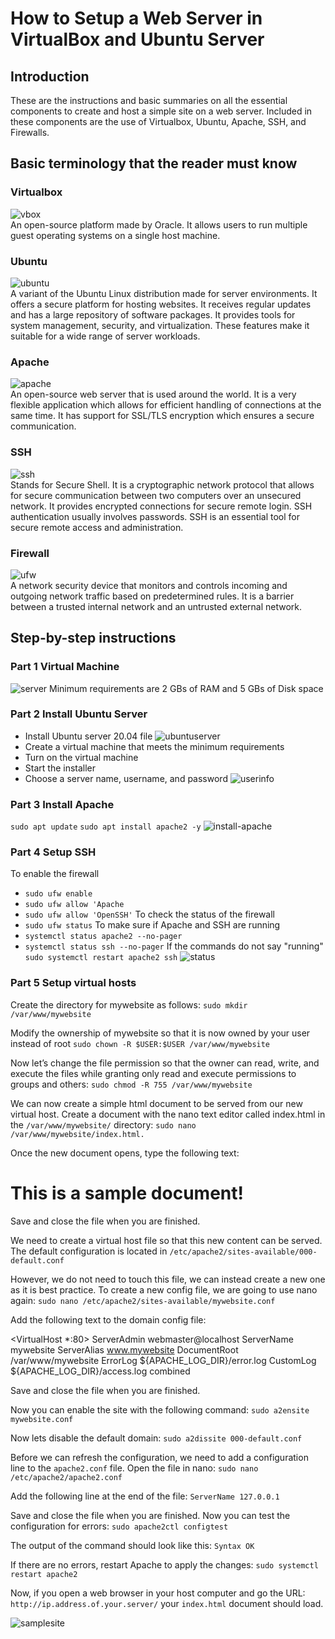 # How to Setup a Web Server in VirtualBox and Ubuntu Server 

## Introduction 
These are the instructions and basic summaries on all the essential components to create and host a simple site on a web server. Included in these components are the use of Virtualbox, Ubuntu, Apache, SSH, and Firewalls.

## Basic terminology that the reader must know

### Virtualbox
![vbox](vbox.png)<br>
An open-source platform made by Oracle. It allows users to run multiple guest operating systems on a single host machine.

### Ubuntu
![ubuntu](ubuntu.png)<br>
A variant of the Ubuntu Linux distribution made for server environments. It offers a secure platform for hosting websites. It receives regular updates and has a large repository of software packages. It provides tools for system management, security, and virtualization. These features make it suitable for a wide range of server workloads.

### Apache
![apache](apache.png)<br>
An open-source web server that is used around the world. It is a very flexible application which allows for efficient handling of connections at the same time. It has support for SSL/TLS encryption which ensures a secure communication.

### SSH
![ssh](ssh.png)<br>
Stands for Secure Shell. It is a cryptographic network protocol that allows for secure communication between two computers over an unsecured network. It provides encrypted connections for secure remote login. SSH authentication usually involves passwords. SSH is an essential tool for secure remote access and administration.

### Firewall
![ufw](firewall.jpg)<br>
A network security device that monitors and controls incoming and outgoing network traffic based on predetermined rules. It is a barrier between a trusted internal network and an untrusted external network.

## Step-by-step instructions
### Part 1 Virtual Machine
![server](server.png)
Minimum requirements are 2 GBs of RAM and 5 GBs of Disk space

### Part 2 Install Ubuntu Server
* Install Ubuntu server 20.04 file
![ubuntuserver](ubuntuserver.png)
* Create a virtual machine that meets the minimum requirements
* Turn on the virtual machine
* Start the installer
* Choose a server name, username, and password
![userinfo](userInfo.png)


### Part 3 Install Apache
`sudo apt update`
`sudo apt install apache2 -y`
![install-apache](install-apache.gif)


### Part 4 Setup SSH
To enable the firewall
* `sudo ufw enable`
* `sudo ufw allow 'Apache`
* `sudo ufw allow 'OpenSSH'`
To check the status of the firewall
* `sudo ufw status`
To make sure if Apache and SSH are running
* `systemctl status apache2 --no-pager`
* `systemctl status ssh --no-pager`
If the commands do not say "running"
`sudo systemctl restart apache2 ssh`
![status](service-status-check.gif)

### Part 5 Setup virtual hosts
Create the directory for mywebsite as follows:
`sudo mkdir /var/www/mywebsite`

Modify the ownership of mywebsite so that it is now owned by your user instead of root
`sudo chown -R $USER:$USER /var/www/mywebsite`

Now let’s change the file permission so that the owner can read, write, and execute the files while granting only read and execute permissions to groups and others:
`sudo chmod -R 755 /var/www/mywebsite`

We can now create a simple html document to be served from our new virtual host. Create a document with the nano text editor called index.html in the `/var/www/mywebsite/` directory:
`sudo nano /var/www/mywebsite/index.html.`

Once the new document opens, type the following text:
<html>
    <head>
        <title>My First Website</title>
    </head>
    <body>
        <h1>This is a sample document!</h1>
    </body>
</html>

Save and close the file when you are finished. 

We need to create a virtual host file so that this new content can be served. The default configuration is located in `/etc/apache2/sites-available/000-default.conf`

 However, we do not need to touch this file, we can instead create a new one as it is best practice. To create a new config file, we are going to use nano again:
`sudo nano /etc/apache2/sites-available/mywebsite.conf`

Add the following text to the domain config file:

<VirtualHost *:80>
    ServerAdmin webmaster@localhost
    ServerName mywebsite
    ServerAlias www.mywebsite
    DocumentRoot /var/www/mywebsite
    ErrorLog ${APACHE_LOG_DIR}/error.log
    CustomLog ${APACHE_LOG_DIR}/access.log combined
</VirtualHost>

Save and close the file when you are finished.

Now you can enable the site with the following command:
`sudo a2ensite mywebsite.conf`

Now lets disable the default domain:
`sudo a2dissite 000-default.conf`

Before we can refresh the configuration, we need to add a configuration line to the `apache2.conf` file. Open the file in nano:
`sudo nano /etc/apache2/apache2.conf`

Add the following line at the end of the file:
`ServerName 127.0.0.1`

Save and close the file when you are finished. 
Now you can test the configuration for errors:
`sudo apache2ctl configtest`

The output of the command should look like this:
`Syntax OK`

If there are no errors, restart Apache to apply the changes:
`sudo systemctl restart apache2`

Now, if you open a web browser in your host computer and go the URL: `http://ip.address.of.your.server/` your `index.html` document should load.

![samplesite](sample-site-preview.png)